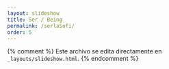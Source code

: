 ```yaml
---
layout: slideshow
title: Ser / Being
permalink: /serlaSofi/
order: 5
---
```


{% comment %} Este archivo se edita directamente en `_layouts/slideshow.html`. {% endcomment %}
